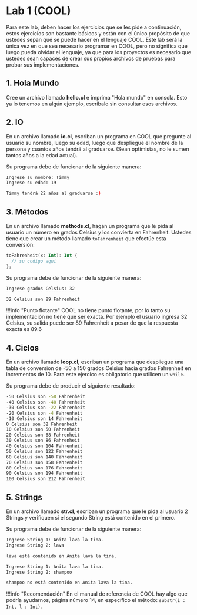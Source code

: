 # Lab 1 \(COOL\)

Para este lab, deben hacer los ejercicios que se les pide a continuación, estos ejercicios son bastante básicos y están con el único propósito de que ustedes sepan qué se puede hacer en el lenguaje COOL. Este lab será la única vez en que sea necesario programar en COOL, pero no significa que luego pueda olvidar el lenguaje, ya que para los proyectos es necesario que ustedes sean capaces de crear sus propios archivos de pruebas para probar sus implementaciones.

## 1. Hola Mundo

Cree un archivo llamado **hello.cl** e imprima "Hola mundo" en consola. Esto ya lo tenemos en algún ejemplo, escríbalo sin consultar esos archivos.

## 2. IO

En un archivo llamado **io.cl**, escriban un programa en COOL que pregunte al usuario su nombre, luego su edad, luego que despliegue el nombre de la persona y cuantos años tendrá al graduarse. \(Sean optimistas, no le sumen tantos años a la edad actual\).

Su programa debe de funcionar de la siguiente manera:

```bash
Ingrese su nombre: Timmy
Ingrese su edad: 19

Timmy tendrá 22 años al graduarse :)
```

## 3. Métodos

En un archivo llamado **methods.cl**, hagan un programa que le pida al usuario un número en grados Celsius y los convierta en Fahrenheit. Ustedes tiene que crear un método llamado `toFahrenheit` que efectúe esta conversión:

```kotlin
toFahrenheit(x: Int): Int {
  // su codigo aqui
};
```

Su programa debe de funcionar de la siguiente manera:

```bash
Ingrese grados Celsius: 32

32 Celsius son 89 Fahrenheit
```

!!!info "Punto flotante"
	COOL no tiene punto flotante, por lo tanto su implementación no tiene que ser exacta. Por ejemplo el usuario ingresa 32 Celsius, su salida puede ser 89 Fahrenheit a pesar de que la respuesta exacta es 89.6


## 4. Ciclos

En un archivo llamado **loop.cl**, escriban un programa que despliegue una tabla de conversion de -50 a 150 grados Celsius hacia grados Fahrenheit en incrementos de 10. Para este ejercico es obligatorio que utilicen un `while`.

Su programa debe de producir el siguiente resultado:

```bash
-50 Celsius son -58 Fahrenheit
-40 Celsius son -40 Fahrenheit
-30 Celsius son -22 Fahrenheit
-20 Celsius son -4 Fahrenheit
-10 Celsius son 14 Fahrenheit
0 Celsius son 32 Fahrenheit
10 Celsius son 50 Fahrenheit
20 Celsius son 68 Fahrenheit
30 Celsius son 86 Fahrenheit
40 Celsius son 104 Fahrenheit
50 Celsius son 122 Fahrenheit
60 Celsius son 140 Fahrenheit
70 Celsius son 158 Fahrenheit
80 Celsius son 176 Fahrenheit
90 Celsius son 194 Fahrenheit
100 Celsius son 212 Fahrenheit
```

## 5. Strings

En un archivo llamado **str.cl**, escriban un programa que le pida al usuario 2 Strings y verifiquen si el segundo String está contenido en el primero.

Su programa debe de funcionar de la siguiente manera:

```bash
Ingrese String 1: Anita lava la tina.
Ingrese String 2: lava

lava está contenido en Anita lava la tina.

Ingrese String 1: Anita lava la tina.
Ingrese String 2: shampoo

shampoo no está contenido en Anita lava la tina.
```

!!!info "Recomendación"
	En el manual de referencia de COOL hay algo que podría ayudarnos, página número 14, en específico el método: `substr(i : Int, l : Int)`.
